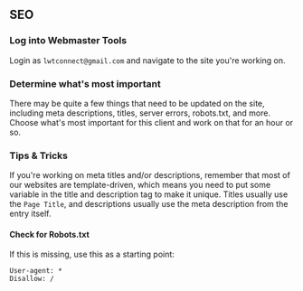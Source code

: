## SEO

### Log into Webmaster Tools

Login as `lwtconnect@gmail.com` and navigate to the site you're working on. 

### Determine what's most important

There may be quite a few things that need to be updated on the site, including meta descriptions, titles, server errors, robots.txt, and more. Choose what's most important for this client and work on that for an hour or so.

### Tips & Tricks

If you're working on meta titles and/or descriptions, remember that most of our websites are template-driven, which means you need to put some variable in the title and description tag to make it unique. Titles usually use the `Page Title`, and descriptions usually use the meta description from the entry itself.

#### Check for Robots.txt

If this is missing, use this as a starting point: 

    User-agent: *
    Disallow: /